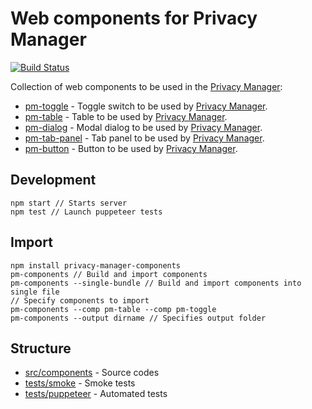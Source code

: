 # Web components for Privacy Manager

[![Build Status](https://travis-ci.com/Privacy-Managers/pm-components.svg?branch=master)](https://travis-ci.com/Privacy-Managers/pm-components)

Collection of web components to be used in the [Privacy Manager](https://chrome.google.com/webstore/detail/privacy-manager/giccehglhacakcfemddmfhdkahamfcmd):
- [pm-toggle](https://pm-components.netlify.com/smoke/pm-toggle) - Toggle switch to be used by [Privacy Manager](https://github.com/Manvel/Privacy-Manager).
- [pm-table](https://pm-components.netlify.com/smoke/pm-table) - Table to be used by [Privacy Manager](https://github.com/Manvel/Privacy-Manager).
- [pm-dialog](https://pm-components.netlify.com/smoke/pm-dialog) - Modal dialog to be used by [Privacy Manager](https://github.com/Manvel/Privacy-Manager).
- [pm-tab-panel](https://pm-components.netlify.com/smoke/pm-tab-panel) - Tab panel to be used by [Privacy Manager](https://github.com/Manvel/Privacy-Manager).
- [pm-button](https://pm-components.netlify.com/smoke/pm-button) - Button to be used by [Privacy Manager](https://github.com/Manvel/Privacy-Manager).

## Development

```
npm start // Starts server
npm test // Launch puppeteer tests
```

## Import

```
npm install privacy-manager-components
pm-components // Build and import components
pm-components --single-bundle // Build and import components into single file
// Specify components to import
pm-components --comp pm-table --comp pm-toggle
pm-components --output dirname // Specifies output folder
```

## Structure

- [src/components](src/components) - Source codes
- [tests/smoke](tests/smoke) - Smoke tests
- [tests/puppeteer](tests/puppeteer) - Automated tests
